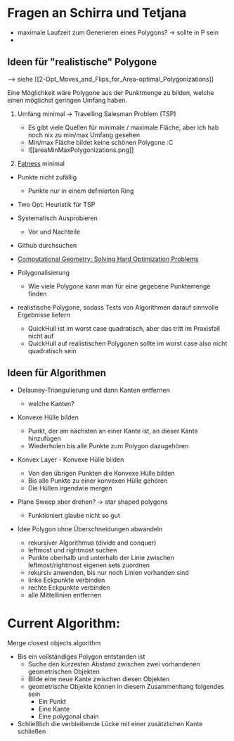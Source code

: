 # Fragen an Schirra und Tetjana
- maximale Laufzeit zum Generieren eines Polygons? -> sollte in P sein
- 


## Ideen für "realistische" Polygone

--> siehe [[2-Opt_Moves_and_Flips_for_Area-optimal_Polygonizations]]

Eine Möglichkeit wäre Polygone aus der Punktmenge zu bilden, welche einen möglichst geringen Umfang haben.

1. Umfang minimal -> Travelling Salesman Problem (TSP)
	- Es gibt viele Quellen für minimale / maximale Fläche, aber ich hab noch nix zu min/max Umfang gesehen
	- Min/max Fläche bildet keine schönen Polygone :C
	- ![[areaMinMaxPolygonizations.png]]

2. [Fatness](https://en.wikipedia.org/wiki/Fat_object_(geometry)) minimal

- Punkte nicht zufällig
	- Punkte nur in einem definierten Ring
	
- Two Opt: Heuristik für TSP 
- Systematisch Ausprobieren
	- Vor und Nachteile
- Github durchsuchen
- [Computational Geometry: Solving Hard Optimization Problems](https://cgshop.ibr.cs.tu-bs.de/)
- Polygonalisierung
	- Wie viele Polygone kann man für eine gegebene Punktemenge finden
- realistische Polygone, sodass Tests von Algorithmen darauf sinnvolle Ergebnisse liefern
	- QuickHull ist im worst case quadratisch, aber das tritt im Praxisfall nicht auf 
	- QuickHull auf realistischen Polygonen sollte im worst case also nicht quadratisch sein

## Ideen für Algorithmen

- Delauney-Triangulierung und dann Kanten entfernen
	- welche Kanten?

- Konvexe Hülle bilden
	- Punkt, der am nächsten an einer Kante ist, an dieser Kante hinzufügen
	- Wiederholen bis alle Punkte zum Polygon dazugehören

-  Konvex Layer
       - Konvexe Hülle bilden
	- Von den übrigen Punkten die Konvexe Hülle bilden
	- Bis alle Punkte zu einer konvexen Hülle gehören
	- Die Hüllen irgendwie mergen

- Plane Sweep aber drehen? -> star shaped polygons
	- Funktioniert glaube nicht so gut

- Idee Polygon ohne Überschneidungen abwandeln
	- rekursiver Algorithmus (divide and conquer)
	- leftmost und rightmost suchen
	- Punkte oberhalb und unterhalb der Linie zwischen leftmost/rightmost eigenen sets zuordnen
	- rekursiv anwenden, bis nur noch Linien vorhanden sind
	- linke Eckpunkte verbinden
	- rechte Eckpunkte verbinden
	- alle Mittellinien entfernen


# Current Algorithm: 
Merge closest objects algorithm

- Bis ein vollständiges Polygon entstanden ist
	- Suche den kürzesten Abstand zwischen zwei vorhandenen geometrischen Objekten
	- Bilde eine neue Kante zwischen diesen Objekten
	- geometrische Objekte können in diesem Zusammenhang folgendes sein
		- Ein Punkt
		- Eine Kante
		- Eine polygonal chain
- Schließlich die verbleibende Lücke mit einer zusätzlichen Kante schließen